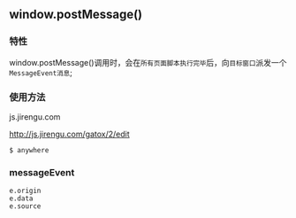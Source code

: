 ## window.postMessage()

### 特性

window.postMessage()调用时，会在``所有页面脚本执行完毕``后，向``目标窗口``派发一个``MessageEvent消息``;

### 使用方法

js.jirengu.com

http://js.jirengu.com/gatox/2/edit

```
$ anywhere
```

### messageEvent

```
e.origin
e.data
e.source
```
